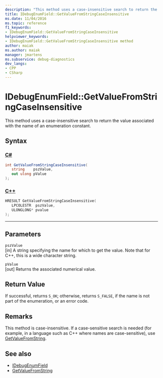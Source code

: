 ```yaml
---
description: "This method uses a case-insensitive search to return the value associated with the name of an enumeration constant."
title: IDebugEnumField::GetValueFromStringCaseInsensitive
ms.date: 11/04/2016
ms.topic: reference
f1_keywords:
- IDebugEnumField::GetValueFromStringCaseInsensitive
helpviewer_keywords:
- IDebugEnumField::GetValueFromStringCaseInsensitive method
author: maiak
ms.author: maiak
manager: jmartens
ms.subservice: debug-diagnostics
dev_langs:
- CPP
- CSharp
---
```

# IDebugEnumField::GetValueFromStringCaseInsensitive

This method uses a case-insensitive search to return the value associated with the name of an enumeration constant.

## Syntax

### [C#](#tab/csharp)
```csharp
int GetValueFromStringCaseInsensitive(
   string    pszValue,
   out ulong pValue
);
```
### [C++](#tab/cpp)
```cpp
HRESULT GetValueFromStringCaseInsensitive(
   LPCOLESTR  pszValue,
   ULONGLONG* pvalue
);
```
---

## Parameters
`pszValue`\
[in] A string specifying the name for which to get the value. Note that for C++, this is a wide character string.

`pValue`\
[out] Returns the associated numerical value.

## Return Value
 If successful, returns `S_OK`; otherwise, returns `S_FALSE`, if the name is not part of the enumeration, or an error code.

## Remarks
 This method is case-insensitive. If a case-sensitive search is needed (for example, in a language such as C++ where names are case-sensitive), use [GetValueFromString](../../../extensibility/debugger/reference/idebugenumfield-getvaluefromstring.md).

## See also
- [IDebugEnumField](../../../extensibility/debugger/reference/idebugenumfield.md)
- [GetValueFromString](../../../extensibility/debugger/reference/idebugenumfield-getvaluefromstring.md)
